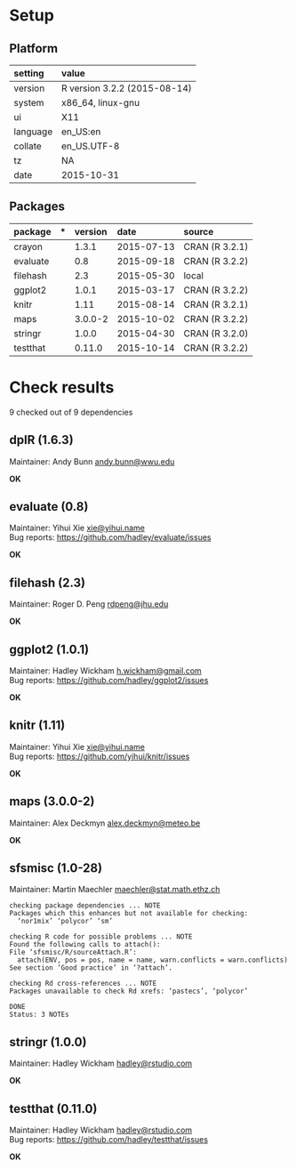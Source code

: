 # Setup

## Platform

|setting  |value                        |
|:--------|:----------------------------|
|version  |R version 3.2.2 (2015-08-14) |
|system   |x86_64, linux-gnu            |
|ui       |X11                          |
|language |en_US:en                     |
|collate  |en_US.UTF-8                  |
|tz       |NA                           |
|date     |2015-10-31                   |

## Packages

|package  |*  |version |date       |source         |
|:--------|:--|:-------|:----------|:--------------|
|crayon   |   |1.3.1   |2015-07-13 |CRAN (R 3.2.1) |
|evaluate |   |0.8     |2015-09-18 |CRAN (R 3.2.2) |
|filehash |   |2.3     |2015-05-30 |local          |
|ggplot2  |   |1.0.1   |2015-03-17 |CRAN (R 3.2.2) |
|knitr    |   |1.11    |2015-08-14 |CRAN (R 3.2.1) |
|maps     |   |3.0.0-2 |2015-10-02 |CRAN (R 3.2.2) |
|stringr  |   |1.0.0   |2015-04-30 |CRAN (R 3.2.0) |
|testthat |   |0.11.0  |2015-10-14 |CRAN (R 3.2.2) |

# Check results
9 checked out of 9 dependencies 

## dplR (1.6.3)
Maintainer: Andy Bunn <andy.bunn@wwu.edu>

__OK__

## evaluate (0.8)
Maintainer: Yihui Xie <xie@yihui.name>  
Bug reports: https://github.com/hadley/evaluate/issues

__OK__

## filehash (2.3)
Maintainer: Roger D. Peng <rdpeng@jhu.edu>

__OK__

## ggplot2 (1.0.1)
Maintainer: Hadley Wickham <h.wickham@gmail.com>  
Bug reports: https://github.com/hadley/ggplot2/issues

__OK__

## knitr (1.11)
Maintainer: Yihui Xie <xie@yihui.name>  
Bug reports: https://github.com/yihui/knitr/issues

__OK__

## maps (3.0.0-2)
Maintainer: Alex Deckmyn <alex.deckmyn@meteo.be>

__OK__

## sfsmisc (1.0-28)
Maintainer: Martin Maechler <maechler@stat.math.ethz.ch>

```
checking package dependencies ... NOTE
Packages which this enhances but not available for checking:
  ‘nor1mix’ ‘polycor’ ‘sm’
```
```
checking R code for possible problems ... NOTE
Found the following calls to attach():
File ‘sfsmisc/R/sourceAttach.R’:
  attach(ENV, pos = pos, name = name, warn.conflicts = warn.conflicts)
See section ‘Good practice’ in ‘?attach’.
```
```
checking Rd cross-references ... NOTE
Packages unavailable to check Rd xrefs: ‘pastecs’, ‘polycor’
```
```
DONE
Status: 3 NOTEs
```

## stringr (1.0.0)
Maintainer: Hadley Wickham <hadley@rstudio.com>

__OK__

## testthat (0.11.0)
Maintainer: Hadley Wickham <hadley@rstudio.com>  
Bug reports: https://github.com/hadley/testthat/issues

__OK__

